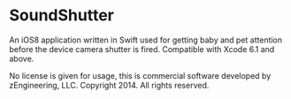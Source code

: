 SoundShutter
============

An iOS8 application written in Swift used for getting baby and pet attention before the device camera shutter is fired.  Compatible with Xcode 6.1 and above.

No license is given for usage, this is commercial software developed by zEngineering, LLC.  Copyright 2014.  All rights reserved.
